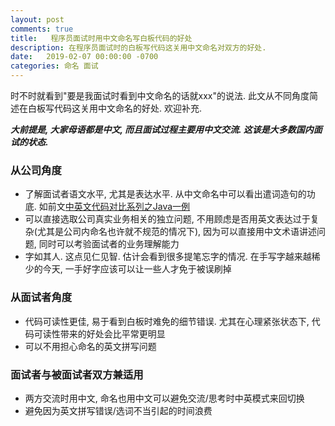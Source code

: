 ```yaml
---
layout: post
comments: true
title:   程序员面试时用中文命名写白板代码的好处
description: 在程序员面试时的白板写代码这关用中文命名对双方的好处.
date:   2019-02-07 00:00:00 -0700
categories: 命名 面试
---
```



时不时就看到"要是我面试时看到中文命名的话就xxx"的说法. 此文从不同角度简述在白板写代码这关用中文命名的好处. 欢迎补充.

***大前提是, 大家母语都是中文, 而且面试过程主要用中文交流. 这该是大多数国内面试的状态.***

### 从公司角度

- 了解面试者语文水平, 尤其是表达水平. 从中文命名中可以看出遣词造句的功底. 如前文[中英文代码对比系列之Java一例](https://zhuanlan.zhihu.com/p/30905033)
- 可以直接选取公司真实业务相关的独立问题, 不用顾虑是否用英文表达过于复杂(尤其是公司内命名也许就不规范的情况下), 因为可以直接用中文术语讲述问题, 同时可以考验面试者的业务理解能力
- 字如其人. 这点见仁见智. 估计会看到很多提笔忘字的情况. 在手写字越来越稀少的今天, 一手好字应该可以让一些人才免于被误刷掉

### 从面试者角度

- 代码可读性更佳, 易于看到白板时难免的细节错误. 尤其在心理紧张状态下, 代码可读性带来的好处会比平常更明显
- 可以不用担心命名的英文拼写问题

### 面试者与被面试者双方兼适用

- 两方交流时用中文, 命名也用中文可以避免交流/思考时中英模式来回切换
- 避免因为英文拼写错误/选词不当引起的时间浪费